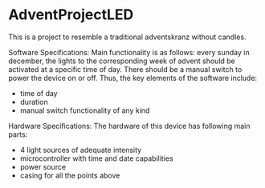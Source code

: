 # AdventProjectLED

This is a project to resemble a traditional adventskranz without candles.

Software Specifications:
Main functionality is as follows: every sunday in december, the lights to the corresponding week of advent should be activated at a specific time of day. There should be a manual switch to power the device on or off. 
Thus, the key elements of the software include:
- time of day
- duration
- manual switch functionality of any kind

Hardware Specifications:
The hardware of this device has following main parts:
- 4 light sources of adequate intensity
- microcontroller with time and date capabilities
- power source
- casing for all the points above

